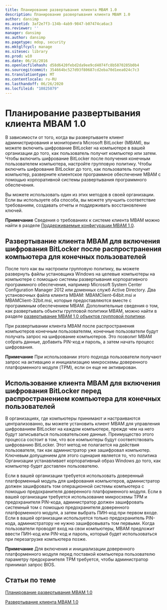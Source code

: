 ```yaml
---
title: Планирование развертывания клиента MBAM 1.0
description: Планирование развертывания клиента MBAM 1.0
author: dansimp
ms.assetid: 3af2e7f3-134b-4ab9-9847-b07474ca6ac3
ms.reviewer: ''
manager: dansimp
ms.author: dansimp
ms.pagetype: mdop, security
ms.mktglfcycl: manage
ms.sitesec: library
ms.prod: w10
ms.date: 06/16/2016
ms.openlocfilehash: d58d6420febd2da9ee9cd4074fc8b5870285b0b4
ms.sourcegitcommit: 354664bc527d93f80687cd2eba70d1eea024c7c3
ms.translationtype: MT
ms.contentlocale: ru-RU
ms.lasthandoff: 06/26/2020
ms.locfileid: "10825879"
---
```

# Планирование развертывания клиента MBAM 1.0


В зависимости от того, когда вы развертываете клиент администрирования и мониторинга Microsoft BitLocker (MBAM), вы можете включить шифрование BitLocker на компьютере в вашей организации до того, как пользователь получит компьютер или затем. Чтобы включить шифрование BitLocker после получения конечным пользователем компьютера, настройте групповую политику. Чтобы включить шифрование BitLocker до того, как пользователь получит компьютер, разверните клиентское программное обеспечение MBAM с помощью корпоративной системы развертывания программного обеспечения.

Вы можете использовать один из этих методов в своей организации. Если вы используете оба способа, вы можете улучшить соответствие требованиям, создавать отчеты и поддерживать восстановление ключей.

**Примечание**  Сведения о требованиях к системе клиента MBAM можно найти в разделе [Поддерживаемые конфигурации MBAM 1,0](mbam-10-supported-configurations.md).

 

## Развертывание клиента MBAM для включения шифрования BitLocker после распространения компьютера для конечных пользователей


После того как вы настроили групповую политику, вы можете развернуть файлы установщика Windows на целевые компьютеры на компьютере с помощью системы развертывания корпоративного программного обеспечения, например Microsoft System Center Configuration Manager 2012 или доменных служб Active Directory. Два установочных файла клиента MBAM: MBAMClient-64bit.msi и MBAMClient-32bit.msi, которые предоставляются вместе с программным обеспечением MBAM. Дополнительные сведения о том, как развертывать объекты групповой политики MBAM, можно найти в разделе [развертывание MBAM 1,0 объектов групповой политики](deploying-mbam-10-group-policy-objects.md).

При развертывании клиента MBAM после распространения компьютеров конечным пользователям, конечные пользователи будут получать запрос на шифрование компьютеров. Это позволит MBAM собрать данные, добавить PIN-код и пароль, а затем начать процесс шифрования.

**Примечание**  При использовании этого подхода пользователи получают запрос на активацию и инициализацию микросхемы доверенного платформенного модуля (TPM), если он еще не активирован.

 

## Использование клиента MBAM для включения шифрования BitLocker перед распространением компьютера для конечных пользователей


В организациях, где компьютеры принимают и настраиваются централизованно, вы можете установить клиент MBAM для управления шифрованием BitLocker на каждом компьютере, прежде чем на него будут записываться пользовательские данные. Преимущество этого процесса состоит в том, что все компьютеры будут соответствовать шифрованию BitLocker. Этот метод не полагается на действия пользователя, так как администратор уже зашифровал компьютер. Ключевым допущением для этого сценария является то, что политика Организации устанавливает корпоративный образ Windows до того, как компьютер будет доставлен пользователю.

Если в вашей организации требуется использовать доверенный платформенный модуль для шифрования компьютеров, администратор должен зашифровать том операционной системы компьютера с помощью предохранителя доверенного платформенного модуля. Если в вашей организации требуется использование микросхемы TPM и предохранителя PIN-кода, администратор должен зашифровать системный том с помощью предохранителя доверенного платформенного модуля, а затем выбрать ПИН-код при первом входе. Если в вашей организации используется только предохранитель PIN-кода, администратору не нужно зашифровывать том первыми. Когда пользователи проводят вход на свои компьютеры, MBAM предложит ввести ПИН-код или PIN-код и пароль, который будет использоваться при перезагрузке компьютера позже.

**Примечание**  Для включения и инициализации доверенного платформенного модуля перед поставкой компьютера пользователю параметру предохранителя TPM требуется, чтобы администратор принимал запрос BIOS.

 

## Статьи по теме


[Планирование развертывания MBAM 1.0](planning-to-deploy-mbam-10.md)

[Развертывание клиента MBAM 1.0](deploying-the-mbam-10-client.md)

 

 





